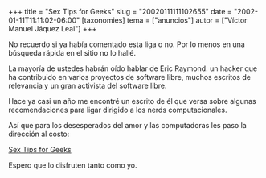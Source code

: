 +++
title = "Sex Tips for Geeks"
slug = "20020111111102655"
date = "2002-01-11T11:11:02-06:00"
[taxonomies]
tema = ["anuncios"]
autor = ["Víctor Manuel Jáquez Leal"]
+++

No recuerdo si ya había comentado esta liga o no. Por lo menos en una
búsqueda rápida en el sitio no lo hallé.

La mayoría de ustedes habrán oído hablar de Eric Raymond: un hacker que
ha contribuido en varios proyectos de software libre, muchos escritos de
relevancia y un gran activista del software libre.

Hace ya casi un año me encontré un escrito de él que versa sobre algunas
recomendaciones para ligar dirigido a los nerds computacionales.

Así que para los desesperados del amor y las computadoras les paso la
dirección al costo:

[Sex Tips for Geeks](http://tuxedo.org/~esr/writings/sextips/)

Espero que lo disfruten tanto como yo.
